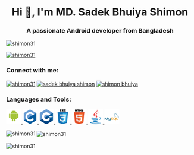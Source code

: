 <h1 align="center">Hi 👋, I'm MD. Sadek Bhuiya Shimon</h1>
<h3 align="center">A passionate Android developer from Bangladesh</h3>

<p align="left"> <img src="https://komarev.com/ghpvc/?username=shimon31&label=Profile%20views&color=0e75b6&style=flat" alt="shimon31" /> </p>

<p align="left"> <a href="https://github.com/ryo-ma/github-profile-trophy"><img src="https://github-profile-trophy.vercel.app/?username=shimon31" alt="shimon31" /></a> </p>

<h3 align="left">Connect with me:</h3>
<p align="left">
<a href="https://twitter.com/shimon31" target="blank"><img align="center" src="https://raw.githubusercontent.com/rahuldkjain/github-profile-readme-generator/master/src/images/icons/Social/twitter.svg" alt="shimon31" height="30" width="40" /></a>
<a href="https://fb.com/sadek bhuiya shimon" target="blank"><img align="center" src="https://raw.githubusercontent.com/rahuldkjain/github-profile-readme-generator/master/src/images/icons/Social/facebook.svg" alt="sadek bhuiya shimon" height="30" width="40" /></a>
<a href="https://www.hackerrank.com/shimon bhuiya" target="blank"><img align="center" src="https://raw.githubusercontent.com/rahuldkjain/github-profile-readme-generator/master/src/images/icons/Social/hackerrank.svg" alt="shimon bhuiya" height="30" width="40" /></a>
</p>

<h3 align="left">Languages and Tools:</h3>
<p align="left"> <a href="https://developer.android.com" target="_blank" rel="noreferrer"> <img src="https://raw.githubusercontent.com/devicons/devicon/master/icons/android/android-original-wordmark.svg" alt="android" width="40" height="40"/> </a> <a href="https://www.cprogramming.com/" target="_blank" rel="noreferrer"> <img src="https://raw.githubusercontent.com/devicons/devicon/master/icons/c/c-original.svg" alt="c" width="40" height="40"/> </a> <a href="https://www.w3schools.com/cpp/" target="_blank" rel="noreferrer"> <img src="https://raw.githubusercontent.com/devicons/devicon/master/icons/cplusplus/cplusplus-original.svg" alt="cplusplus" width="40" height="40"/> </a> <a href="https://www.w3schools.com/css/" target="_blank" rel="noreferrer"> <img src="https://raw.githubusercontent.com/devicons/devicon/master/icons/css3/css3-original-wordmark.svg" alt="css3" width="40" height="40"/> </a> <a href="https://www.w3.org/html/" target="_blank" rel="noreferrer"> <img src="https://raw.githubusercontent.com/devicons/devicon/master/icons/html5/html5-original-wordmark.svg" alt="html5" width="40" height="40"/> </a> <a href="https://www.java.com" target="_blank" rel="noreferrer"> <img src="https://raw.githubusercontent.com/devicons/devicon/master/icons/java/java-original.svg" alt="java" width="40" height="40"/> </a> <a href="https://www.mysql.com/" target="_blank" rel="noreferrer"> <img src="https://raw.githubusercontent.com/devicons/devicon/master/icons/mysql/mysql-original-wordmark.svg" alt="mysql" width="40" height="40"/> </a> </p>

<p><img align="left" src="https://github-readme-stats.vercel.app/api/top-langs?username=shimon31&show_icons=true&locale=en&layout=compact" alt="shimon31" /></p>

<p>&nbsp;<img align="center" src="https://github-readme-stats.vercel.app/api?username=shimon31&show_icons=true&locale=en" alt="shimon31" /></p>

<p><img align="center" src="https://github-readme-streak-stats.herokuapp.com/?user=shimon31&" alt="shimon31" /></p>
